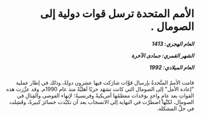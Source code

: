 <h1 dir="rtl">الأمم المتحدة ترسل قوات دولية إلى الصومال .</h1>

<h5 dir="rtl">العام الهجري:  1413

الشهر القمري: جمادى الآخرة

العام الميلادي: 1992</h5>

<p dir="rtl">قامت الأممُ المتَّحدةُ بإرسال قوَّات شارَكت فيها عشرون دولةً، وذلك في إطار عملية "إعادة الأمل" إلى الصومال التي كانت تشهَد حربًا أهليَّةً منذ عام 1990م. 
وقد عزَّزت هذه القواتِ بعد عامٍ واحدٍ بوَحَدات معظمُها أمريكيةٌ وفرنسيةٌ؛ لإنهاء الفوضى والقِتالِ في الصومال، لكنَّها اضطرَّت في النهاية إلى الانسحاب بعد أن تكبَّدت خسائرَ كبيرةً، وفَشِلت في حلِّ المشكلة.</p></br>
